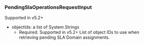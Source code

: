 ### PendingSlaOperationsRequestInput
Supported in v5.2+

- objectIds: a list of System.Strings
  - Required. Supported in v5.2+
      List of object IDs to use when retrieving pending SLA Domain assignments.
